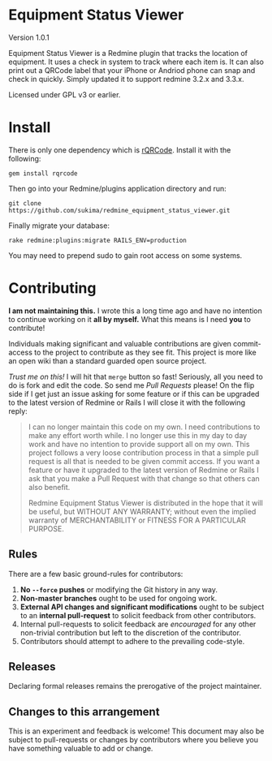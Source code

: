 # Equipment Status Viewer
Version 1.0.1

Equipment Status Viewer is a Redmine plugin that tracks the location of
equipment. It uses a check in system to track where each item is. It can also
print out a QRCode label that your iPhone or Andriod phone can snap and check
in quickly. Simply updated it to support redmine 3.2.x and 3.3.x.

Licensed under GPL v3 or earlier.

# Install
There is only one dependency which is [rQRCode](https://whomwah.github.io/rqrcode/). Install it with the following:
```
gem install rqrcode
```
Then go into your Redmine/plugins application directory and run:
```
git clone https://github.com/sukima/redmine_equipment_status_viewer.git
```
Finally migrate your database:
```
rake redmine:plugins:migrate RAILS_ENV=production
```
You may need to prepend sudo to gain root access on some systems.

# Contributing

**I am not maintaining this.** I wrote this a long time ago and have no intention to continue working on it **all by myself.** What this means is I need **you** to contribute!

Individuals making significant and valuable contributions are given commit-access to the project to contribute as they see fit. This project is more like an open wiki than a standard guarded open source project.

*Trust me on this!* I will hit that `merge` button so fast! Seriously, all you need to do is fork and edit the code. So send me *Pull Requests* please! On the flip side if I get just an issue asking for some feature or if this can be upgraded to the latest version of Redmine or Rails I will close it with the following reply:

> I can no longer maintain this code on my own. I need contributions to make any effort worth while. I no longer use this in my day to day work and have no intention to provide support all on my own. This project follows a very loose contribution process in that a simple pull request is all that is needed to be given commit access. If you want a feature or have it upgraded to the latest version of Redmine or Rails I ask that you make a Pull Request with that change so that others can also benefit.
>
> Redmine Equipment Status Viewer is distributed in the hope that it will be useful, but WITHOUT ANY WARRANTY; without even the implied warranty of MERCHANTABILITY or FITNESS FOR A PARTICULAR PURPOSE.

## Rules

There are a few basic ground-rules for contributors:

1. **No `--force` pushes** or modifying the Git history in any way.
1. **Non-master branches** ought to be used for ongoing work.
1. **External API changes and significant modifications** ought to be subject to an **internal pull-request** to solicit feedback from other contributors.
1. Internal pull-requests to solicit feedback are *encouraged* for any other non-trivial contribution but left to the discretion of the contributor.
1. Contributors should attempt to adhere to the prevailing code-style.

## Releases

Declaring formal releases remains the prerogative of the project maintainer.

## Changes to this arrangement

This is an experiment and feedback is welcome! This document may also be subject to pull-requests or changes by contributors where you believe you have something valuable to add or change.

